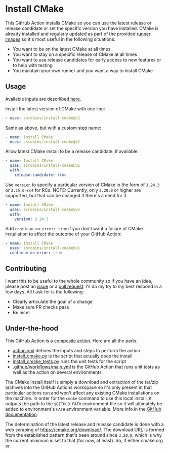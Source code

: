 # Install CMake
This GitHub Action installs CMake so you can use the latest release or release candidate or set the specific version you have installed. CMake is already installed and regularly updated as part of the provided [runner images](https://github.com/actions/runner-images/tree/main/images) so it's most useful in the following situations:
- You want to be on the latest CMake at all times
- You want to stay on a specific release of CMake at all times
- You want to use release candidates for early access to new features or to help with testing
- You maintain your own runner and you want a way to install CMake

## Usage
Available inputs are descriibed [here](action.yml).

Install the latest version of CMake with one line:
```yaml
- uses: ssrobins/install-cmake@v1
```
Same as above, but with a custom step name:
```yaml
- name: Install CMake
  uses: ssrobins/install-cmake@v1
```
Allow latest CMake install to be a release candidate, if available:
```yaml
- name: Install CMake
  uses: ssrobins/install-cmake@v1
  with:
    release-candidate: true
```
Use `version` to specify a particular version of CMake in the form of `3.24.3` or `3.25.0-rc4` for RCs. NOTE: Currently, only `3.20.0` or higher are supported, but that can be changed if there's a need for it.
```yaml
- name: Install CMake
  uses: ssrobins/install-cmake@v1
  with:
    version: 3.24.3
```
Add `continue-on-error: true` if you don't want a failure of CMake installation to affect the outcome of your GitHub Action:
```yaml
- name: Install CMake
  uses: ssrobins/install-cmake@v1
  continue-on-error: true
```

## Contributing
I want this to be useful to the whole community so if you have an idea, please post an [issue](https://github.com/ssrobins/install-cmake/issues) or a [pull request](https://github.com/ssrobins/install-cmake/pulls). I'll do my try to my best respond in a few days. All I ask for is the following:
- Clearly articulate the goal of a change
- Make sure PR checks pass
- Be nice!

## Under-the-hood
This GitHub Action is a [composite action](https://docs.github.com/en/actions/creating-actions/creating-a-composite-action). Here are all the parts:
- [action.yml](action.yml) defines the inputs and steps to perform the action
- [install_cmake.py](install_cmake.py) is the script that actually does the install
- [install_cmake_tests.py](install_cmake_tests.py) runs the unit tests for the script
- [.github/workflows/main.yml](.github/workflows/main.yml) is the GitHub Action that runs unit tests as well as the action on several environments

The CMake install itself is simply a download and extraction of the tar/zip archives into the GitHub Actions workspace so it's only present in that particular actions run and won't affect any existing CMake installations on the machine. In order for the `cmake` command to use this local install, it outputs the path to the `$GITHUB_PATH` environment file so it will ultimately be added to environment's `PATH` environment variable. More info in the [GitHub documentation](https://docs.github.com/en/actions/using-workflows/workflow-commands-for-github-actions#adding-a-system-path).

The determination of the latest release and release candidate is done with a web scraping of https://cmake.org/download/. The download URL is formed from the established pattern  that's been around since `3.20.0`, which is why the current minimum is set to that (for now, at least). So, if either cmake.org or 
